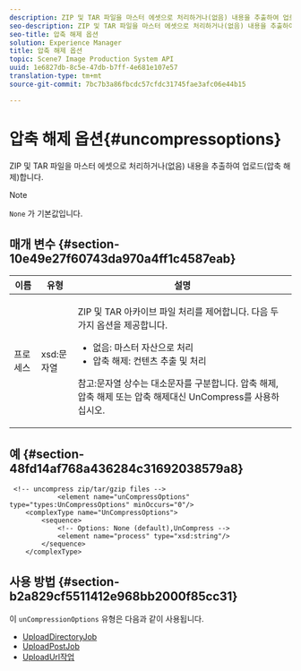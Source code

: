 ```yaml
---
description: ZIP 및 TAR 파일을 마스터 에셋으로 처리하거나(없음) 내용을 추출하여 업로드(압축 해제)합니다.
seo-description: ZIP 및 TAR 파일을 마스터 에셋으로 처리하거나(없음) 내용을 추출하여 업로드(압축 해제)합니다.
seo-title: 압축 해제 옵션
solution: Experience Manager
title: 압축 해제 옵션
topic: Scene7 Image Production System API
uuid: 1e6827db-8c5e-47db-b7ff-4e681e107e57
translation-type: tm+mt
source-git-commit: 7bc7b3a86fbcdc57cfdc31745fae3afc06e44b15

---
```



# 압축 해제 옵션{#uncompressoptions}

ZIP 및 TAR 파일을 마스터 에셋으로 처리하거나(없음) 내용을 추출하여 업로드(압축 해제)합니다.

>[!NOTE]
>
>`None` 가 기본값입니다.

## 매개 변수 {#section-10e49e27f60743da970a4ff1c4587eab}

<table id="table_89C2F7CDB24848459E47F1F7F58D91BA"> 
 <thead> 
  <tr> 
   <th colname="col1" class="entry"> 이름 </th> 
   <th colname="col2" class="entry"> 유형 </th> 
   <th colname="col3" class="entry"> 설명 </th> 
  </tr> 
 </thead>
 <tbody> 
  <tr> 
   <td colname="col1"> <span class="codeph"> <span class="varname"> 프로세스</span></span> </td> 
   <td colname="col2"> <span class="codeph"> xsd:문자열</span> </td> 
   <td colname="col3"> <p>ZIP 및 TAR 아카이브 파일 처리를 제어합니다. 다음 두 가지 옵션을 제공합니다. 
     <ul id="ul_F34E2F3B9B74450CA7E76BD9FD7137C2">
      <li id="li_E982468ED814446593B0C0A3F3D729FB"><span class="codeph"> 없음:</span> 마스터 자산으로 처리 </li>
      <li id="li_4A45DA99592B4EF7A1FE0A946A835104"><span class="codeph"> 압축 해제:</span> 컨텐츠 추출 및 처리 </li>
     </ul><p>참고:문자열 상수는 대소문자를 구분합니다. 압축 <span class="codeph"> 해제</span>, <span class="codeph"> 압축</span> 해제 <span class="codeph"> 또는 압축 해제</span>대신 UnCompress를 사용하십시오. </p></p> </td> 
  </tr> 
 </tbody> 
</table>

## 예 {#section-48fd14af768a436284c31692038579a8}

```
 <!-- uncompress zip/tar/gzip files -->
            <element name="unCompressOptions" type="types:UnCompressOptions" minOccurs="0"/>
    <complexType name="UnCompressOptions">
        <sequence>
            <!-- Options: None (default),UnCompress -->
            <element name="process" type="xsd:string"/>
        </sequence>
    </complexType>
```

## 사용 방법 {#section-b2a829cf5511412e968bb2000f85cc31}

이 `unCompressionOptions` 유형은 다음과 같이 사용됩니다.

* [UploadDirectoryJob](../../types/c-data-types/r-upload-directory-job.md#reference-e707ebf53b074c49ad983d1886e0bbb6)
* [UploadPostJob](../../types/c-data-types/r-upload-post-job.md#reference-bca2339b593f4637a687c33937215ef4)
* [UploadUrl작업](../../types/c-data-types/r-upload-urls-job.md#reference-8e9bc895268c4321b233dbeadc990398)

